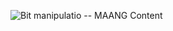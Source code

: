 ![Bit manipulatio -- MAANG Content](https://d3pdqc0wehtytt.cloudfront.net/courses/7f25a45b-8735-483c-88fe-ccda8d717ffc.png)
